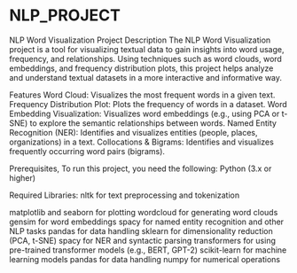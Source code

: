 # NLP_PROJECT 
NLP Word Visualization Project
Description
The NLP Word Visualization project is a tool for visualizing textual data to gain insights into word usage, frequency, and relationships. Using techniques such as word clouds, word embeddings, and frequency distribution plots, this project helps analyze and understand textual datasets in a more interactive and informative way.

Features
Word Cloud: Visualizes the most frequent words in a given text.
Frequency Distribution Plot: Plots the frequency of words in a dataset.
Word Embedding Visualization: Visualizes word embeddings (e.g., using PCA or t-SNE) to explore the semantic relationships between words.
Named Entity Recognition (NER): Identifies and visualizes entities (people, places, organizations) in a text.
Collocations & Bigrams: Identifies and visualizes frequently occurring word pairs (bigrams).

Prerequisites,
To run this project, you need the following:
Python (3.x or higher)

Required Libraries:
nltk for text preprocessing and tokenization
 
matplotlib and seaborn for plotting
wordcloud for generating word clouds
gensim for word embeddings
spacy for named entity recognition and other NLP tasks
pandas for data handling
sklearn for dimensionality reduction (PCA, t-SNE)
spacy for NER and syntactic parsing
transformers for using pre-trained transformer models (e.g., BERT, GPT-2)
scikit-learn for machine learning models
pandas for data handling
numpy for numerical operations
